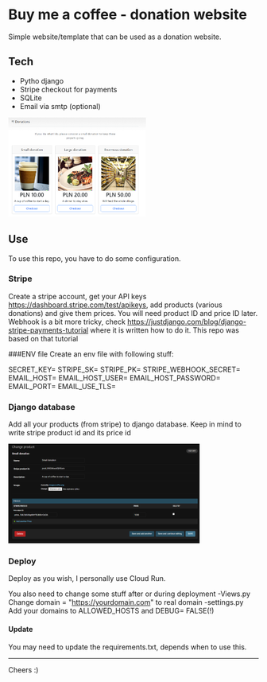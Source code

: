 # Buy me a coffee - donation website
Simple website/template that can be used as a donation website. 

## Tech
- Pytho django
- Stripe checkout for payments
- SQLite
- Email via smtp (optional)


<img src="donation_website.PNG" height="200" />

## Use
To use this repo, you have to do some configuration.

### Stripe
Create a stripe account, get your API keys https://dashboard.stripe.com/test/apikeys, 
add products (various donations) and give them prices.
You will need product ID and price ID later.
Webhook is a bit more tricky, check https://justdjango.com/blog/django-stripe-payments-tutorial 
where it is written how to do it. This repo was based on that tutorial

###ENV file
Create an env file with following stuff:

SECRET_KEY=
STRIPE_SK=
STRIPE_PK=
STRIPE_WEBHOOK_SECRET=
EMAIL_HOST=
EMAIL_HOST_USER=
EMAIL_HOST_PASSWORD=
EMAIL_PORT=
EMAIL_USE_TLS=

### Django database
Add all your products (from stripe) to django database. Keep in mind to write stripe product id and its price id

<img src="django_db.PNG" height="200" />


### Deploy
Deploy as you wish, I personally use Cloud Run.

You also need to change some stuff after or during deployment
-Views.py
Change domain = "https://yourdomain.com" to real domain
-settings.py
Add your domains to ALLOWED_HOSTS and DEBUG= FALSE(!)


#### Update

You may need to update the requirements.txt, depends when to use this.

<hr>
Cheers :)